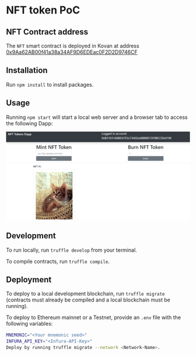 # NFT token PoC

## NFT Contract address

The `NFT` smart contract is deployed in Kovan at address [0x9Aa62AB00f41a38a34AF9D6EDEac0F2D2D9746CF](https://kovan.etherscan.io/address/0x9aa62ab00f41a38a34af9d6edeac0f2d2d9746cf)

## Installation

Run `npm install` to install packages.

## Usage

Running `npm start` will start a local web server and a browser tab to access the following Dapp:

![screen example](./src/utils/screen1.png)

## Development

To run locally, run `truffle develop` from your terminal.

To compile contracts, run `truffle compile`.

## Deployment

To deploy to a local development blockchain, run `truffle migrate` (contracts must already be compiled and a local blockchain must be running).

To deploy to Ethereum mainnet or a Testnet, provide an `.env` file with the following variables:

```bash
MNEMONIC="<Your mnemonic seed>"
INFURA_API_KEY="<Infura-API-Key>"
Deploy by running truffle migrate --network <Network-Name>.
```
